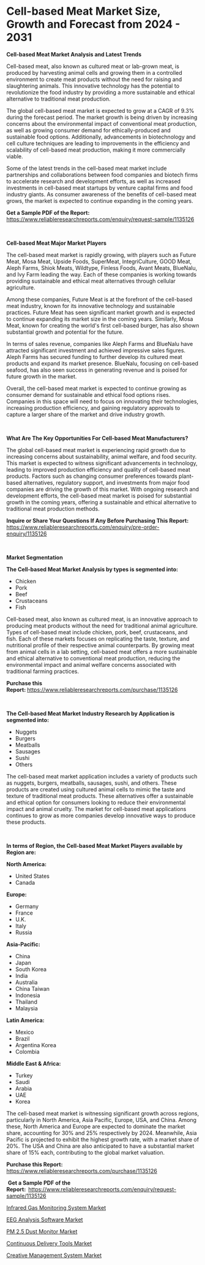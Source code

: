 <p><h1>Cell-based Meat Market Size, Growth and Forecast from 2024 - 2031</h1></p><p><strong>Cell-based Meat Market Analysis and Latest Trends</strong></p>
<p><p>Cell-based meat, also known as cultured meat or lab-grown meat, is produced by harvesting animal cells and growing them in a controlled environment to create meat products without the need for raising and slaughtering animals. This innovative technology has the potential to revolutionize the food industry by providing a more sustainable and ethical alternative to traditional meat production.</p><p>The global cell-based meat market is expected to grow at a CAGR of 9.3% during the forecast period. The market growth is being driven by increasing concerns about the environmental impact of conventional meat production, as well as growing consumer demand for ethically-produced and sustainable food options. Additionally, advancements in biotechnology and cell culture techniques are leading to improvements in the efficiency and scalability of cell-based meat production, making it more commercially viable.</p><p>Some of the latest trends in the cell-based meat market include partnerships and collaborations between food companies and biotech firms to accelerate research and development efforts, as well as increased investments in cell-based meat startups by venture capital firms and food industry giants. As consumer awareness of the benefits of cell-based meat grows, the market is expected to continue expanding in the coming years.</p></p>
<p><strong>Get a Sample PDF of the Report:&nbsp;</strong> <a href="https://www.reliableresearchreports.com/enquiry/request-sample/1135126">https://www.reliableresearchreports.com/enquiry/request-sample/1135126</a></p>
<p>&nbsp;</p>
<p><strong>Cell-based Meat Major Market Players</strong></p>
<p><p>The cell-based meat market is rapidly growing, with players such as Future Meat, Mosa Meat, Upside Foods, SuperMeat, IntegriCulture, GOOD Meat, Aleph Farms, Shiok Meats, Wildtype, Finless Foods, Avant Meats, BlueNalu, and Ivy Farm leading the way. Each of these companies is working towards providing sustainable and ethical meat alternatives through cellular agriculture.</p><p>Among these companies, Future Meat is at the forefront of the cell-based meat industry, known for its innovative technology and sustainable practices. Future Meat has seen significant market growth and is expected to continue expanding its market size in the coming years. Similarly, Mosa Meat, known for creating the world's first cell-based burger, has also shown substantial growth and potential for the future.</p><p>In terms of sales revenue, companies like Aleph Farms and BlueNalu have attracted significant investment and achieved impressive sales figures. Aleph Farms has secured funding to further develop its cultured meat products and expand its market presence. BlueNalu, focusing on cell-based seafood, has also seen success in generating revenue and is poised for future growth in the market.</p><p>Overall, the cell-based meat market is expected to continue growing as consumer demand for sustainable and ethical food options rises. Companies in this space will need to focus on innovating their technologies, increasing production efficiency, and gaining regulatory approvals to capture a larger share of the market and drive industry growth.</p></p>
<p>&nbsp;</p>
<p><strong>What Are The Key Opportunities For Cell-based Meat Manufacturers?</strong></p>
<p><p>The global cell-based meat market is experiencing rapid growth due to increasing concerns about sustainability, animal welfare, and food security. This market is expected to witness significant advancements in technology, leading to improved production efficiency and quality of cell-based meat products. Factors such as changing consumer preferences towards plant-based alternatives, regulatory support, and investments from major food companies are driving the growth of this market. With ongoing research and development efforts, the cell-based meat market is poised for substantial growth in the coming years, offering a sustainable and ethical alternative to traditional meat production methods.</p></p>
<p><strong>Inquire or Share Your Questions If Any Before Purchasing This Report:</strong> <a href="https://www.reliableresearchreports.com/enquiry/pre-order-enquiry/1135126">https://www.reliableresearchreports.com/enquiry/pre-order-enquiry/1135126</a></p>
<p>&nbsp;</p>
<p><strong>Market Segmentation</strong></p>
<p><strong>The Cell-based Meat Market Analysis by types is segmented into:</strong></p>
<p><ul><li>Chicken</li><li>Pork</li><li>Beef</li><li>Crustaceans</li><li>Fish</li></ul></p>
<p><p>Cell-based meat, also known as cultured meat, is an innovative approach to producing meat products without the need for traditional animal agriculture. Types of cell-based meat include chicken, pork, beef, crustaceans, and fish. Each of these markets focuses on replicating the taste, texture, and nutritional profile of their respective animal counterparts. By growing meat from animal cells in a lab setting, cell-based meat offers a more sustainable and ethical alternative to conventional meat production, reducing the environmental impact and animal welfare concerns associated with traditional farming practices.</p></p>
<p><strong>Purchase this Report:&nbsp;</strong><a href="https://www.reliableresearchreports.com/purchase/1135126">https://www.reliableresearchreports.com/purchase/1135126</a></p>
<p>&nbsp;</p>
<p><strong>The Cell-based Meat Market Industry Research by Application is segmented into:</strong></p>
<p><ul><li>Nuggets</li><li>Burgers</li><li>Meatballs</li><li>Sausages</li><li>Sushi</li><li>Others</li></ul></p>
<p><p>The cell-based meat market application includes a variety of products such as nuggets, burgers, meatballs, sausages, sushi, and others. These products are created using cultured animal cells to mimic the taste and texture of traditional meat products. These alternatives offer a sustainable and ethical option for consumers looking to reduce their environmental impact and animal cruelty. The market for cell-based meat applications continues to grow as more companies develop innovative ways to produce these products.</p></p>
<p>&nbsp;</p>
<p><strong>In terms of Region, the Cell-based Meat Market Players available by Region are:</strong></p>
<p>
    <p> <strong> North America: </strong>
        <ul>
            <li>United States</li>
            <li>Canada</li>
        </ul>
        </p> 
    <p> <strong> Europe: </strong>
        <ul>
            <li>Germany</li>
            <li>France</li>
            <li>U.K.</li>
            <li>Italy</li>
            <li>Russia</li>
        </ul>
        </p> 
    <p> <strong> Asia-Pacific: </strong>
        <ul>
            <li>China</li>
            <li>Japan</li>
            <li>South Korea</li>
            <li>India</li>
            <li>Australia</li>
            <li>China Taiwan</li>
            <li>Indonesia</li>
            <li>Thailand</li>
            <li>Malaysia</li>
        </ul>
        </p> 
    <p> <strong> Latin America: </strong>
        <ul>
            <li>Mexico</li>
            <li>Brazil</li>
            <li>Argentina Korea</li>
            <li>Colombia</li>
        </ul>
        </p> 
    <p> <strong> Middle East & Africa: </strong>
        <ul>
            <li>Turkey</li>
            <li>Saudi</li>
            <li>Arabia</li>
            <li>UAE</li>
            <li>Korea</li>
        </ul>
    </p>
    </p>
<p><p>The cell-based meat market is witnessing significant growth across regions, particularly in North America, Asia Pacific, Europe, USA, and China. Among these, North America and Europe are expected to dominate the market share, accounting for 30% and 25% respectively by 2024. Meanwhile, Asia Pacific is projected to exhibit the highest growth rate, with a market share of 20%. The USA and China are also anticipated to have a substantial market share of 15% each, contributing to the global market valuation.</p></p>
<p><strong>Purchase this Report: </strong><a href="https://www.reliableresearchreports.com/purchase/1135126">https://www.reliableresearchreports.com/purchase/1135126</a></p>
<p>&nbsp;<strong>Get a Sample PDF of the Report:&nbsp;&nbsp;</strong><a href="https://www.reliableresearchreports.com/enquiry/request-sample/1135126">https://www.reliableresearchreports.com/enquiry/request-sample/1135126</a></p>
<p><strong></strong></p>
<p><p><a href="https://github.com/RichRobinson5/Market-Research-Report-List-3/blob/main/infrared-gas-monitoring-system-market.md">Infrared Gas Monitoring System Market</a></p><p><a href="https://medium.com/@elzaziemann1943/eeg-analysis-software-market-insights-into-market-cagr-market-trends-and-growth-strategies-62278e541eb2">EEG Analysis Software Market</a></p><p><a href="https://github.com/gdfhhhj/Market-Research-Report-List-3/blob/main/pm-25-dust-monitor-market.md">PM 2.5 Dust Monitor Market</a></p><p><a href="https://medium.com/@soledadroob625/continuous-delivery-tools-nbsp-market-focuses-on-market-share-size-and-projected-forecast-till-587a9e8690c8">Continuous Delivery Tools Market</a></p><p><a href="https://medium.com/@soledadroob625/creative-management-system-market-competitive-analysis-market-trends-and-forecast-to-2031-f2c091bd9725">Creative Management System Market</a></p></p>